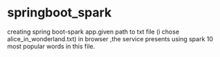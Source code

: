 # springboot_spark
creating spring boot-spark app.given path to txt file (i chose alice_in_wonderland.txt) in browser ,the service presents using spark 10 
most popular words in this file.
